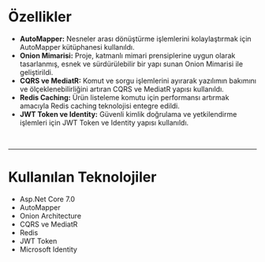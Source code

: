 <h1>Özellikler</h1>
<ul type="disc">
    <li><b>AutoMapper:</b> Nesneler arası dönüştürme işlemlerini kolaylaştırmak için AutoMapper kütüphanesi kullanıldı.</li>
    <li><b>Onion Mimarisi:</b> Proje, katmanlı mimari prensiplerine uygun olarak tasarlanmış, esnek ve sürdürülebilir bir yapı sunan Onion Mimarisi ile geliştirildi.</li>
    <li><b>CQRS ve MediatR:</b> Komut ve sorgu işlemlerini ayırarak yazılımın bakımını ve ölçeklenebilirliğini artıran CQRS ve MediatR yapısı kullanıldı.</li>
    <li><b>Redis Caching:</b> Ürün listeleme komutu için performansı artırmak amacıyla Redis caching teknolojisi entegre edildi.</li>
    <li><b>JWT Token ve Identity:</b> Güvenli kimlik doğrulama ve yetkilendirme işlemleri için JWT Token ve Identity yapısı kullanıldı.</li>
</ul>
<br>
<hr>
<h1>Kullanılan Teknolojiler</h1>
<ul type="disc">
    <li>Asp.Net Core 7.0</li>
    <li>AutoMapper</li>
    <li>Onion Architecture</li>
    <li>CQRS ve MediatR</li>
    <li>Redis</li>
    <li>JWT Token</li>
    <li>Microsoft Identity </li>
</ul>
